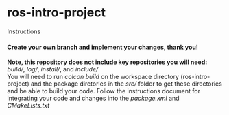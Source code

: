 # ros-intro-project
Instructions <coming>

#### Create your own branch and implement your changes, thank you!

**Note, this repository does not include key repositories you will need:** *build/*, *log/*, *install/*, and *include/* </br>
You will need to run *colcon build* on the workspace directory (ros-intro-project) and the package dirctories in the *src/* folder to get these directories and be able to build your code.
Follow the instructions document for integrating your code and changes into the *package.xml* and *CMakeLists.txt*
